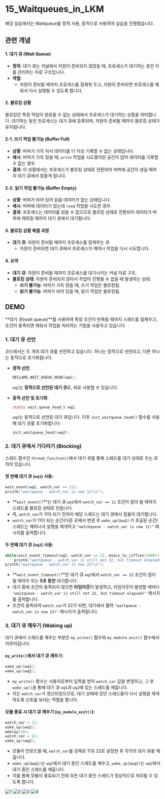 # 15_Waitqueues_in_LKM
해당 실습에서는 Waitqueue를 정적 사용, 동적으로 사용하여 실습을 진행했습니다.
## 관련 개념
#### 1. **대기 큐 (Wait Queue)**
- **정의**: 대기 큐는 커널에서 자원이 준비되지 않았을 때, 프로세스가 대기하는 동안 이를 관리하는 자료 구조입니다.
- **역할**:
  - 자원이 준비될 때까지 프로세스를 잠재워 두고, 자원이 준비되면 프로세스를 깨워서 다시 실행될 수 있도록 합니다.
  
#### 2. **블로킹 상황**
블로킹은 특정 작업이 완료될 수 없는 상태에서 프로세스가 대기하는 상황을 의미합니다. 대기하는 동안 프로세스는 대기 큐에 등록되며, 자원이 준비될 때까지 블로킹 상태가 유지됩니다.

#### 2-1. **쓰기 작업 불가능 (Buffer Full)**
- **상황**: 버퍼가 가득 차서 데이터를 더 이상 기록할 수 없는 상태입니다.
- **예시**: 버퍼가 가득 찼을 때, `write` 작업을 시도했지만 공간이 없어 데이터를 기록할 수 없는 경우.
- **결과**: 이 상황에서는 프로세스가 블로킹 상태로 전환되어 버퍼에 공간이 생길 때까지 대기 큐에서 잠들게 됩니다.

#### 2-2. **읽기 작업 불가능 (Buffer Empty)**
- **상황**: 버퍼가 비어 있어 읽을 데이터가 없는 상태입니다.
- **예시**: 버퍼에 데이터가 없는데 `read` 작업을 시도한 경우.
- **결과**: 프로세스는 데이터를 읽을 수 없으므로 블로킹 상태로 전환되어 데이터가 버퍼에 채워질 때까지 대기 큐에서 대기합니다.

#### 3. **블로킹 상황 해결 과정**
- **대기 큐**: 자원이 준비될 때까지 프로세스를 잠재우는 큐.
  - 자원이 준비되면 대기 큐에서 프로세스가 깨어나 작업을 다시 시도합니다.
  
#### 4. **요약**
- **대기 큐**: 자원이 준비될 때까지 프로세스를 대기시키는 커널 자료 구조.
- **블로킹 상태**: 자원이 준비되지 않아서 작업이 진행될 수 없을 때 발생하는 상태.
  - **쓰기 불가능**: 버퍼가 가득 찼을 때, 쓰기 작업은 블로킹됨.
  - **읽기 불가능**: 버퍼가 비어 있을 때, 읽기 작업은 블로킹됨.

## DEMO
 **대기 큐(wait queue)**를 사용하여 특정 조건이 만족될 때까지 스레드를 잠재우고, 조건이 충족되면 깨워서 작업을 처리하는 기법을 사용하고 있습니다.
 
### 1. **대기 큐 선언**
코드에서는 두 개의 대기 큐를 선언하고 있습니다. 하나는 정적으로 선언되고, 다른 하나는 동적으로 초기화됩니다.

- **정적 선언**:
  ```c
  DECLARE_WAIT_QUEUE_HEAD(wq1);
  ```
  `wq1`는 **정적으로 선언된 대기 큐**로, 바로 사용할 수 있습니다.

- **동적 선언 및 초기화**:
  ```c
  static wait_queue_head_t wq2;
  ```
  `wq2`는 동적으로 선언된 대기 큐입니다. 이후 `init_waitqueue_head()` 함수를 사용해 대기 큐를 초기화합니다:
  ```c
  init_waitqueue_head(&wq2);
  ```

### 2. **대기 큐에서 기다리기 (Blocking)**

스레드 함수인 `thread_function()`에서 대기 큐를 통해 스레드를 대기 상태로 두는 로직이 있습니다.

#### 첫 번째 대기 큐 (`wq1`) 사용:
```c
wait_event(wq1, watch_var == 11);
printk("waitqueue - watch_var is now 11!\n");
```
- **`wait_event()`**는 대기 큐 `wq1`에서 `watch_var == 11` 조건이 참이 될 때까지 스레드를 블로킹 상태로 만듭니다.
- 즉, `watch_var`가 11이 되기 전까지 해당 스레드는 대기 큐에서 잠들어 대기합니다.
- `watch_var`가 11이 되는 순간(다른 곳에서 변경 후 `wake_up(&wq1)`가 호출된 순간) 스레드는 깨어나서 실행을 재개하고 `"watchqueue - watch_var is now 11!"` 메시지를 출력합니다.

#### 두 번째 대기 큐 (`wq2`) 사용:
```c
while(wait_event_timeout(wq2, watch_var == 22, msecs_to_jiffies(5000)) == 0)
    printk("waitqueue - watch_var is still not 22, but timeout elapsed!\n");
printk("waitqueue - watch_var is now 22!\n");
```
- **`wait_event_timeout()`**은 대기 큐 `wq2`에서 `watch_var == 22` 조건이 참이 될 때까지 또는 **5초 동안** 대기합니다.
- 대기 중에 조건이 충족되지 않으면 **타임아웃**이 발생하고, 타임아웃이 발생할 때마다 `"waitqueue - watch_var is still not 22, but timeout elapsed!"` 메시지를 출력합니다.
- 조건이 충족되어 `watch_var`가 22가 되면, 대기에서 풀려 `"waitqueue - watch_var is now 22!"` 메시지가 출력됩니다.

### 3. **대기 큐 깨우기 (Waking up)**

대기 큐에서 스레드를 깨우는 부분은 `my_write()` 함수와 `my_module_exit()` 함수에서 이루어집니다.

#### `my_write()`에서 대기 큐 깨우기:
```c
wake_up(&wq1);
wake_up(&wq2);
```
- `my_write()` 함수는 사용자로부터 입력을 받아 `watch_var` 값을 변경하고, 그 후 `wake_up()`을 통해 대기 큐 `wq1`과 `wq2`에 있는 스레드를 깨웁니다.
- 이는 `watch_var`가 갱신되었으므로, 대기 상태에 있던 스레드들이 다시 실행을 재개하도록 신호를 보내는 역할을 합니다.

#### 모듈 종료 시 대기 큐 깨우기 (`my_module_exit()`):
```c
watch_var = 11;
wake_up(&wq1);
mdelay(10);
watch_var = 22;
wake_up(&wq2);
```
- 모듈이 언로드될 때, `watch_var`를 강제로 11과 22로 설정한 후 각각의 대기 큐를 깨웁니다.
- `wake_up(&wq1)`는 `wq1`에서 대기 중인 스레드를 깨우고, `wake_up(&wq2)`는 `wq2`에서 대기 중인 스레드를 깨웁니다.
- 이를 통해 모듈이 종료되기 전에 모든 대기 중인 스레드가 정상적으로 처리될 수 있도록 합니다.


![1](https://github.com/dlgus8648/Linux_device_driver/assets/139437162/c0245a5a-8df1-4390-8b06-36b359ede667)
![2](https://github.com/dlgus8648/Linux_device_driver/assets/139437162/958c41ae-e154-4e52-93c1-303a694295dd)
![3](https://github.com/dlgus8648/Linux_device_driver/assets/139437162/9ff59a7c-57ab-4b86-bde2-b128c0b9455b)
![4](https://github.com/dlgus8648/Linux_device_driver/assets/139437162/b73fa627-3f25-47f3-8cf3-7ebc40e6babd)

